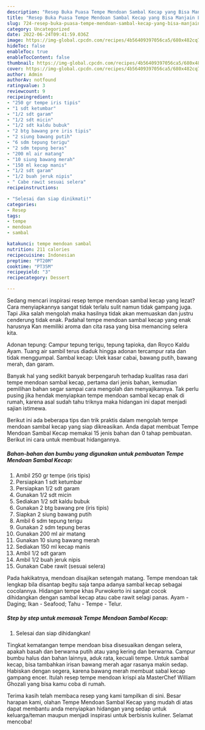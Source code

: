 ```yaml
---
description: "Resep Buka Puasa Tempe Mendoan Sambal Kecap yang Bisa Manjain Lidah"
title: "Resep Buka Puasa Tempe Mendoan Sambal Kecap yang Bisa Manjain Lidah"
slug: 724-resep-buka-puasa-tempe-mendoan-sambal-kecap-yang-bisa-manjain-lidah
category: Uncategorized
date: 2022-06-24T09:41:59.036Z
image: https://img-global.cpcdn.com/recipes/4b56409397056ca5/680x482cq70/tempe-mendoan-sambal-kecap-foto-resep-utama.jpg
hideToc: false
enableToc: true
enableTocContent: false
thumbnail: https://img-global.cpcdn.com/recipes/4b56409397056ca5/680x482cq70/tempe-mendoan-sambal-kecap-foto-resep-utama.jpg
cover: https://img-global.cpcdn.com/recipes/4b56409397056ca5/680x482cq70/tempe-mendoan-sambal-kecap-foto-resep-utama.jpg
author: Admin
authorAv: notfound
ratingvalue: 3
reviewcount: 9
recipeingredient:
- "250 gr tempe iris tipis"
- "1 sdt ketumbar"
- "1/2 sdt garam"
- "1/2 sdt micin"
- "1/2 sdt kaldu bubuk"
- "2 btg bawang pre iris tipis"
- "2 siung bawang putih"
- "6 sdm tepung terigu"
- "2 sdm tepung beras"
- "200 ml air matang"
- "10 siung bawang merah"
- "150 ml kecap manis"
- "1/2 sdt garam"
- "1/2 buah jeruk nipis"
- " Cabe rawit sesuai selera"
recipeinstructions:

- "Selesai dan siap dinikmati!"
categories:
- Resep
tags:
- tempe
- mendoan
- sambal

katakunci: tempe mendoan sambal 
nutrition: 211 calories
recipecuisine: Indonesian
preptime: "PT20M"
cooktime: "PT35M"
recipeyield: "3"
recipecategory: Dessert

---
```



Sedang mencari inspirasi resep tempe mendoan sambal kecap yang lezat? Cara menyiapkannya sangat tidak terlalu sulit namun tidak gampang juga. Tapi Jika salah mengolah maka hasilnya tidak akan memuaskan dan justru cenderung tidak enak. Padahal tempe mendoan sambal kecap yang enak harusnya Kan memiliki aroma dan cita rasa yang bisa memancing selera kita.


Adonan tepung: Campur tepung terigu, tepung tapioka, dan Royco Kaldu Ayam. Tuang air sambil terus diaduk hingga adonan tercampur rata dan tidak menggumpal. Sambal kecap: Ulek kasar cabai, bawang putih, bawang merah, dan garam.

Banyak hal yang sedikit banyak berpengaruh terhadap kualitas rasa dari tempe mendoan sambal kecap, pertama dari jenis bahan, kemudian pemilihan bahan segar sampai cara mengolah dan menyajikannya. Tak perlu pusing jika hendak menyiapkan tempe mendoan sambal kecap enak di rumah, karena asal sudah tahu triknya maka hidangan ini dapat menjadi sajian istimewa.


Berikut ini ada beberapa tips dan trik praktis dalam mengolah tempe mendoan sambal kecap yang siap dikreasikan. Anda dapat membuat Tempe Mendoan Sambal Kecap memakai 15 jenis bahan dan 0 tahap pembuatan. Berikut ini cara untuk membuat hidangannya.

<!--inarticleads1-->

##### Bahan-bahan dan bumbu yang digunakan untuk pembuatan Tempe Mendoan Sambal Kecap:

1. Ambil 250 gr tempe (iris tipis)
1. Persiapkan 1 sdt ketumbar
1. Persiapkan 1/2 sdt garam
1. Gunakan 1/2 sdt micin
1. Sediakan 1/2 sdt kaldu bubuk
1. Gunakan 2 btg bawang pre (iris tipis)
1. Siapkan 2 siung bawang putih
1. Ambil 6 sdm tepung terigu
1. Gunakan 2 sdm tepung beras
1. Gunakan 200 ml air matang
1. Gunakan 10 siung bawang merah
1. Sediakan 150 ml kecap manis
1. Ambil 1/2 sdt garam
1. Ambil 1/2 buah jeruk nipis
1. Gunakan  Cabe rawit (sesuai selera)


Pada hakikatnya, mendoan disajikan setengah matang. Tempe mendoan tak lengkap bila disantap begitu saja tanpa adanya sambal kecap sebagai cocolannya. Hidangan tempe khas Purwokerto ini sangat cocok dihidangkan dengan sambal kecap atau cabe rawit selagi panas. Ayam - Daging; Ikan - Seafood; Tahu - Tempe - Telur. 

<!--inarticleads2-->

##### Step by step untuk memasak Tempe Mendoan Sambal Kecap:


1. Selesai dan siap dihidangkan!

Tingkat kematangan tempe mendoan bisa disesuaikan dengan selera, apakah basah dan berwarna putih atau yang kering dan berwarna. Campur bumbu halus dan bahan lainnya, aduk rata, kecuali tempe. Untuk sambal kecap, bisa tambahkan irisan bawang merah agar rasanya makin sedap. Habiskan dengan segera, karena bawang merah membuat sabal kecap gampang encer. Itulah resep tempe mendoan krispi ala MasterChef William Ghozali yang bisa kamu coba di rumah. 

Terima kasih telah membaca resep yang kami tampilkan di sini. Besar harapan kami, olahan Tempe Mendoan Sambal Kecap yang mudah di atas dapat membantu anda menyiapkan hidangan yang sedap untuk keluarga/teman maupun menjadi inspirasi untuk berbisnis kuliner. Selamat mencoba!
